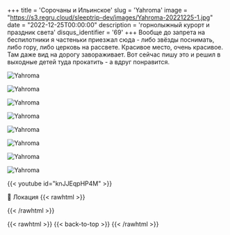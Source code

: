 +++
title = 'Сорочаны и Ильинское'
slug = 'Yahroma'
image = "https://s3.regru.cloud/sleeptrip-dev/images/Yahroma-20221225-1.jpg"
date = "2022-12-25T00:00:00"
description = 'горнолыжный курорт и праздник света'
disqus_identifier = '69'
+++
Вообще до запрета на беспилотники я частеньки приезжал сюда - либо звёзды поснимать, либо гору, либо церковь на рассвете. Красивое место, очень красивое. Там даже вид на дорогу завораживает. Вот сейчас пишу это и решил в выходные детей туда прокатить - а вдруг понравится.

![Yahroma](https://s3.regru.cloud/sleeptrip-dev/images/Yahroma-20221225-2.jpg)

![Yahroma](https://s3.regru.cloud/sleeptrip-dev/images/Yahroma-20221225-3.jpg)

![Yahroma](https://s3.regru.cloud/sleeptrip-dev/images/Yahroma-20221225-4.jpg)

![Yahroma](https://s3.regru.cloud/sleeptrip-dev/images/Yahroma-20221225-5.jpg)

![Yahroma](https://s3.regru.cloud/sleeptrip-dev/images/Yahroma-20221225-6.jpg)

![Yahroma](https://s3.regru.cloud/sleeptrip-dev/images/Yahroma-20221225-7.jpg)

![Yahroma](https://s3.regru.cloud/sleeptrip-dev/images/Yahroma-20221225-8.jpg)

![Yahroma](https://s3.regru.cloud/sleeptrip-dev/images/Yahroma-20221225-9.jpg)

{{< youtube id="knJJEqpHP4M" >}}

📍 Локация
{{< rawhtml >}}
<div class="yandex-map-container">
<script type="text/javascript" charset="utf-8" async src="https://api-maps.yandex.ru/services/constructor/1.0/js/?um=constructor%3Ab7657d10069f607da8cba0762b4b4a82bc6ade8a7feebbcc155d10173e3f2c98&amp;width=800&amp;height=400&amp;lang=ru_RU&amp;scroll=true"></script>
</div>
{{< /rawhtml >}}

{{< rawhtml >}}
{{< back-to-top >}}
{{< /rawhtml >}}